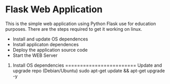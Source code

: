 Flask Web Application
========================
This is the simple web application using Python Flask use for education purposes.
There are the steps required to get it working on linux.
* Install and update OS dependences
* Install applicaton dependences
* Deploy the application source code
* Start the WEB Server

1. Install OS dependencies
========================
Update and upgrade repo (Debian/Ubuntu)
    sudo apt-get update && apt-get upgrade -y
